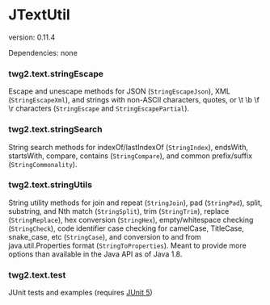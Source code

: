 JTextUtil
==============
version: 0.11.4

Dependencies: none

### twg2.text.stringEscape
Escape and unescape methods for JSON (`StringEscapeJson`), XML (`StringEscapeXml`), and strings with non-ASCII characters, quotes, or \t \b \f \r characters (`StringEscape` and `StringEscapePartial`).

### twg2.text.stringSearch
String search methods for indexOf/lastIndexOf (`StringIndex`), endsWith, startsWith, compare, contains (`StringCompare`), and common prefix/suffix (`StringCommonality`).

### twg2.text.stringUtils
String utility methods for join and repeat (`StringJoin`), pad (`StringPad`), split, substring, and Nth match (`StringSplit`), trim (`StringTrim`), replace (`StringReplace`), hex conversion (`StringHex`), empty/whitespace checking (`StringCheck`), code identifier case checking for camelCase, TitleCase, snake_case, etc (`StringCase`), and conversion to and from java.util.Properties format (`StringToProperties`).
Meant to provide more options than available in the Java API as of Java 1.8. 

### twg2.text.test
JUnit tests and examples (requires [JUnit 5](http://junit.org/))